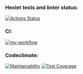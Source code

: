### Hexlet tests and linter status:
[![Actions Status](https://github.com/agsamkin/java-project-78/workflows/hexlet-check/badge.svg)](https://github.com/agsamkin/java-project-78/actions)

### CI:
[![my-workflow](https://github.com/agsamkin/java-project-78/actions/workflows/my-workflow.yml/badge.svg)](https://github.com/agsamkin/java-project-78/actions/workflows/my-workflow.yml)

### Codeclimate:

[![Maintainability](https://api.codeclimate.com/v1/badges/820e810888ace8131ab5/maintainability)](https://codeclimate.com/github/agsamkin/java-project-78/maintainability)
[![Test Coverage](https://api.codeclimate.com/v1/badges/820e810888ace8131ab5/test_coverage)](https://codeclimate.com/github/agsamkin/java-project-78/test_coverage)